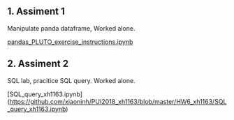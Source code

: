 

## 1. Assiment 1 


Manipulate panda dataframe, Worked alone.

[pandas_PLUTO_exercise_instructions.ipynb](https://github.com/xiaoninh/PUI2018_xh1163/blob/master/HW6_xh1163/pandas_PLUTO_exercise_instructions.ipynb) 



## 2. Assiment 2

SQL lab, pracitice SQL query. Worked alone.

[SQL_query_xh1163.ipynb]
(https://github.com/xiaoninh/PUI2018_xh1163/blob/master/HW6_xh1163/SQL_query_xh1163.ipynb) 

